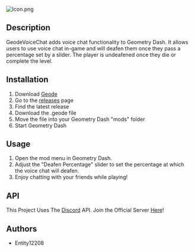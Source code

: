 ![Icon.png](https://github.com/user-attachments/assets/590a4bf2-a8f1-4f84-b878-99d4cfcf699b)

## Description
GeodeVoiceChat adds voice chat functionality to Geometry Dash. It allows users to use voice chat in-game and will deafen them once they pass a percentage set by a slider. The player is undeafened once they die or complete the level.   

## Installation
1. Download [Geode](https://geode-sdk.org)
2. Go to the [releases](https://github.com/entity12208/geodevoicechat/releases) page 
3. Find the latest release
4. Download the .geode file   
5. Move the file into your Geometry Dash "mods" folder
6. Start Geometry Dash

## Usage
1. Open the mod menu in Geometry Dash.
2. Adjust the "Deafen Percentage" slider to set the percentage at which the voice chat will deafen.
3. Enjoy chatting with your friends while playing!

## API
This Project Uses The [Discord](https://discord.com) API. Join the Official Server [Here](https://discord.gg/TFkWXecYQB)!

## Authors
- Entity12208 

